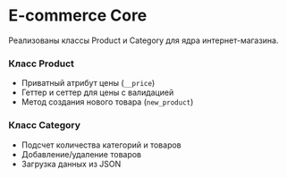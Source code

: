 # E-commerce Core
Реализованы классы Product и Category для ядра интернет-магазина.

### Класс Product
- Приватный атрибут цены (`__price`)
- Геттер и сеттер для цены с валидацией
- Метод создания нового товара (`new_product`)

### Класс Category
- Подсчет количества категорий и товаров
- Добавление/удаление товаров
- Загрузка данных из JSON